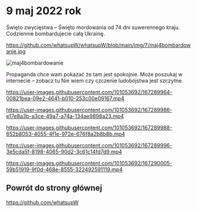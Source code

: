 # 9 maj 2022 rok

Święto zwycięstwa – Święto mordowania od 74 dni suwerennego kraju.
Codziennie bombardujecie całą Ukrainę.

https://github.com/whatsupW/whatsupW/blob/main/img/7/maj4bombardowanie.jpg

![maj4bombardowanie](https://user-images.githubusercontent.com/101053692/167289051-1ca2f8cb-63f5-4793-a72c-160a22e0ffb4.jpg)


Propaganda chce wam pokazać że tam jest spokojnie. Może poszukaj w internecie – zobacz tu
Nie wiem czy czczenie ludobójstwa jest szczytne.





https://user-images.githubusercontent.com/101053692/167289964-00821bea-09e2-4641-b010-253c00e09167.mp4



https://user-images.githubusercontent.com/101053692/167289986-e17e8a3b-a3ce-49a7-a74a-134ae9898a23.mp4



https://user-images.githubusercontent.com/101053692/167289988-652b8053-4055-4f1e-972e-676f8a2b8b8b.mp4



https://user-images.githubusercontent.com/101053692/167289996-3e5cda5f-8198-4065-90d2-3c61c14fd7d9.mp4



https://user-images.githubusercontent.com/101053692/167290005-59b51919-9f0d-468e-8555-322492591119.mp4





## Powrót do strony głównej

https://github.com/whatsupW
